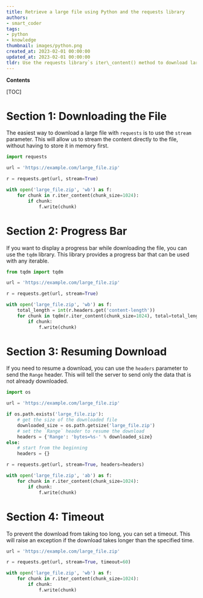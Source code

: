 ```yaml
---
title: Retrieve a large file using Python and the requests library
authors:
- smart_coder
tags:
- python
- knowledge
thumbnail: images/python.png
created_at: 2023-02-01 00:00:00
updated_at: 2023-02-01 00:00:00
tldr: Use the requests library`s iter\_content() method to download large files in chunks.
---
```


**Contents**

[TOC]

# Section 1: Downloading the File

The easiest way to download a large file with `requests` is to use the `stream` parameter. This will allow us to stream the content directly to the file, without having to store it in memory first.

```python
import requests

url = 'https://example.com/large_file.zip'

r = requests.get(url, stream=True)

with open('large_file.zip', 'wb') as f:
    for chunk in r.iter_content(chunk_size=1024):
        if chunk:
            f.write(chunk)
```

# Section 2: Progress Bar

If you want to display a progress bar while downloading the file, you can use the `tqdm` library. This library provides a progress bar that can be used with any iterable.

```python
from tqdm import tqdm

url = 'https://example.com/large_file.zip'

r = requests.get(url, stream=True)

with open('large_file.zip', 'wb') as f:
    total_length = int(r.headers.get('content-length'))
    for chunk in tqdm(r.iter_content(chunk_size=1024), total=total_length//1024, unit="KB"):
        if chunk:
            f.write(chunk)
```

# Section 3: Resuming Download

If you need to resume a download, you can use the `headers` parameter to send the `Range` header. This will tell the server to send only the data that is not already downloaded.

```python
import os

url = 'https://example.com/large_file.zip'

if os.path.exists('large_file.zip'):
    # get the size of the downloaded file
    downloaded_size = os.path.getsize('large_file.zip')
    # set the `Range` header to resume the download
    headers = {'Range': 'bytes=%s-' % downloaded_size}
else:
    # start from the beginning
    headers = {}

r = requests.get(url, stream=True, headers=headers)

with open('large_file.zip', 'ab') as f:
    for chunk in r.iter_content(chunk_size=1024):
        if chunk:
            f.write(chunk)
```

# Section 4: Timeout

To prevent the download from taking too long, you can set a timeout. This will raise an exception if the download takes longer than the specified time.

```python
url = 'https://example.com/large_file.zip'

r = requests.get(url, stream=True, timeout=60)

with open('large_file.zip', 'wb') as f:
    for chunk in r.iter_content(chunk_size=1024):
        if chunk:
            f.write(chunk)
```

